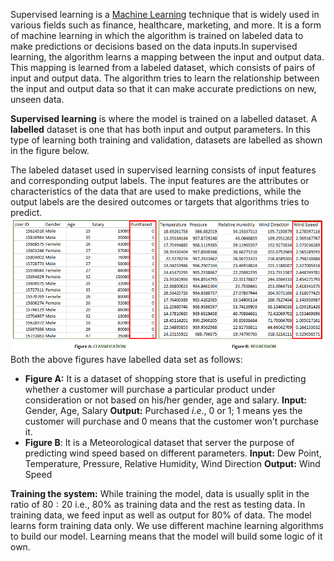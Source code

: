 Supervised learning is a [Machine Learning](Machine%20Learning.md) technique that is widely used in various fields such as finance, healthcare, marketing, and more. It is a form of machine learning in which the algorithm is trained on labeled data to make predictions or decisions based on the data inputs.In supervised learning, the algorithm learns a mapping between the input and output data. This mapping is learned from a labeled dataset, which consists of pairs of input and output data. The algorithm tries to learn the relationship between the input and output data so that it can make accurate predictions on new, unseen data.

**Supervised learning** is where the model is trained on a labelled dataset. A **labelled** dataset is one that has both input and output parameters. In this type of learning both training and validation, datasets are labelled as shown in the figure below.

The labeled dataset used in supervised learning consists of input features and corresponding output labels. The input features are the attributes or characteristics of the data that are used to make predictions, while the output labels are the desired outcomes or targets that algorithms tries to predict.
![supervised_data](Images/supervised_data.png)
Both the above figures have labelled data set as follows:
- **Figure A:** It is a dataset of shopping store that is useful in predicting whether a customer will purchase a particular product under consideration or not based on his/her gender, age and salary.
  **Input:** Gender, Age, Salary
  **Output:** Purchased $i.e.,$ $0 \text{ or } 1;$ $1$ means yes the customer will purchase and 0 means that the customer won't purchase it.
- **Figure B**: It is a Meteorological dataset that server the purpose of predicting wind speed based on different parameters.
  **Input:** Dew Point, Temperature, Pressure, Relative Humidity, Wind Direction
  **Output:** Wind Speed

**Training the system:** While training the model, data is usually split in the ratio of $80:20$ i.e., $80\%$ as training data and the rest as testing data. In training data, we feed input as well as output for $80\%$ of data. The model learns form training data only. We use different machine learning algorithms to build our model. Learning means that the model will build some logic of it own.